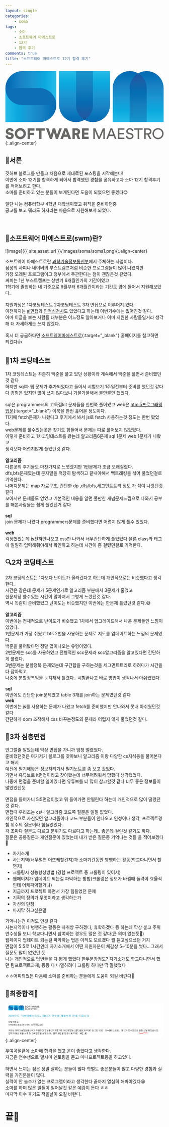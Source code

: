 ```yaml
---
layout: single
categories:
    - soma
tags:
    - 소마
    - 소프트웨어 마에스트로
    - 12기
    - 합격 후기
comments: true
title: "소프트웨어 마에스트로 12기 합격 후기"
---
```


![image](/assets/images/soma/somalogo2.png){:.align-center}

## 📖서론  
깃허브 블로그를 만들고 처음으로 제대로된 포스팅을 시작해본다!  
이번에 소마 12기를 합격하게 되어서 합격했던 경험을 공유하고자 소마 12기 합격후기를 적어보려고 한다.  
소마를 준비하고 있는 분들이 보게된다면 도움이 되었으면 좋겠다😊  
<br>
일단 나는 컴퓨터학부 4학년 재학생이였고 취직을 준비하던중  
공고를 보고 뭐라도 하자라는 마음으로 지원해보게 되었다.  
<br><br>

## 🍳소프트웨어 마에스트로(swm)란?  

![image]({{ site.asset_url }}/images/soma/soma1.png){:.align-center}  

소프트웨어 마에스트로란 <u>과학기술정보통신부</u>에서 주체하는 사업이다.  
삼성의 사피나 네이버의 부스트캠프처럼 비슷한 프로그램들이 많이 나왔지만  
가장 오래된 프로그램이고 정부에서 주관한다는 점이 괜찮은것 같았다.   
싸피는 1년 부스트캠프는 상반기 6개월인가의 기간이였고  
1학기에 졸업하는 내 기준으로 6월부터 6개월간이라는 기간도 맘에 들어서 지원해보았다.  
<br>
지원과정은 1차코딩테스트 2차코딩테스트 3차 면접으로 이루어져 있다.  
이전까지는 <u>ai면접</u>과 <u>인적성검사</u>도 있었다고 하는데 이번기수에는 없어진것 같다.  
아마 이글을 보는 사람들 대부분은 어느정도 알아보거나 이미 지원한 사람들일거라 생각해 더 자세하게는 쓰지 않겠다.  
<br>
혹시 더 궁굼하다면 [소프트웨어마에스트로](https://www.swmaestro.org/sw/main/main.do){:target="_blank"} 홈페이지를 참고하면 되겠다👍  


## 📝1차 코딩테스트

1차 코딩테스트는 꾸준히 백준을 풀고 있던 상황이라 계속해서 백준을 풀면서 준비했던것 같다  
하지만 sql과 웹 문제가 추가되었다고 들어서 시험보기 1주일전부터 준비를 했던것 같다  
다 경험은 있지만 많이 쓰지 않다보니 가물가물해서 불안불안 했었다.  
<br>
sql은 programmers의 고득점kit 문제들을 한번쭉 풀어봤고 web은 [html5프로그래밍입문](https://rintiantta.github.io/academy-html/guide/chapter1.html){:target="_blank"} 이북을 한번 훑어본 정도이다.  
11기때 fetch문제가 나왔다고 후기에서 봐서 js로 fetch 사용하는것 정도는 한번 봤었다.  
web문제를 풀수있는곳은 찾기도 힘들어서 문제는 따로 풀어보지 않았었다.  
이렇게 준비하고 1차코딩테스트를 봤는데 알고리즘6문제 sql 1문제 web 1문제가 나왔고  
생각보다 어렵지않게 풀었던것 같다.  
<br>
**알고리즘**  
다른곳의 후기들도 마찬가지로 느꼇겠지만 1번문제가 조금 오래걸렸다.  
dfs,bfs문제였는데 문자열을 적당히 탐색하고 끝내야해서 백트래킹을 섞어 풀었던걸로 기억한다.  
나머지문제는 map 자료구조, 간단한 dp ,dfs/bfs,세그먼트트리 정도 가 섞여 나왓던것 같다  
꼬아서낸 문제들도 없었고 기본적인 내용을 알면 풀만한 개념문제느낌으로 나와서 공부를 해본사람들은 쉽게 풀었던거 같다  
<br>
**sql**  
join 문제가 나왔다 programmers문제를 준비했다면 어렵지 않게 풀수 있었다.  
<br>
**web**  
걱정했었는데 js전혀안나오고 css만 나와서 너무간단하게 풀었었다 물론 class와 태그에 일일히 입력해줘야해서 확인하고 하는데 시간이 좀 걸렸던걸로 기억한다.  

## 🔍2차 코딩테스트  

2차 코딩테스트는 1차보다 난이도가 올라갔다고 하는데 개인적으로는 비슷했다고 생각한다.  
시간은 같은데 문제가 5문제인가로 알고리즘 부분에서 3문제가 줄었고  
한문제당 쓸수있는 시간이 많아져서 그렇게 느꼈던것 같다.   
역시 똑같이 준비했었고 난이도는 비슷했지만 이번에는 한문제 틀렸던것 같다.😅  
<br>
**알고리즘**  
이번에는 전체적으로 난이도가 비슷했고 1차에서 업그레이드해서 나온 문제들인 느낌이 있었다.  
1번문제가 가장 쉬웠고 bfs 2번을 사용하는 문제로 지도를 업데이트하는 느낌의 문제였다.  
백준을 풀어봤다면 정말 많이나오는 유형이였다.  
2번문제는 scc를 사용하였고 전형적인 scc문제라 scc알고리즘을 알고있다면 간단하게 풀렸다.  
3번문제는 분할정복 문제였는데 구간합을 구하는것을 세그먼트트리로 하려다가 시간을 다 잡아먹고  
나중에 분할정복임을 눈치채서 틀렸다.. 시험끝나고 바로 방법이 생각나서 아쉬웠었다.  
<br>
**sql**  
이번에도 간단한 join문제였고 table 3개를 join하는 문제였던것 같다
<br>
**web**  
이번에는 js를 사용하는 문제가 나왔고 fetch를 준비했지만 안나와서 못내 아쉬웠던것 같다  
간단하게 dom 조작해서 css 바꾸는정도의 문제라 어렵지 않게 풀었던것 같다.  

## 🎈3차 심층면접  

안그럴줄 알았는데 막상 면접을 가니까 엄청 떨렸었다.  
준비했던것은 여기저기 블로그를 찾아보니 알고리즘 이랑 다양한 cs지식등을 물어본다고 해서  
예전에 필기해놓은 정보처리기사 필기노트를 좀 보고 갔었다.  
가면서 유튜브로 it면접이라고 찾아봤는데 너무어려워서 망했다 생각했었다.  
나중에 면접을 준비할 일이있다면 유튜브를 더 많이 참고할것 같다 너무 좋은 정보들이 많았었던듯  
<br>
면접을 들어가니 5:5면접이었고 뭐 들어가면 안떨린다 하는데 개인적으로 많이 떨렸던것 같다.  
면접때 우리조는 cs나 알고리즘 코드쪽 질문은 일절 없었다.  
개인적으로 자신있던 알고리즘이나 코드 부분들이 안나오고 인성이나 생각, 프로젝트경험 위주의 질문이라 힘들었었다.  
각 조마다 질문도 다르고 분위기도 다르다고 하는데.. 좋은데 걸린것 같기도 하다.  
질문은 공통질문과 개인질문이 있었는데 내가 받은 질문중 기억나는 것들 을 적어보겠다🤔<br>

- 자기소개 
- 사는지역(너무멀면 어뜨케할건지)과 소마기간동안 병행하는 활동(학교다니면서 할껀지)
- 크롤링시 성능향상방법 (경험 프로젝트 중 크롤링이 있어서)
- 웹페이지가 업데이트 되는걸 파악하는 방법(크롤링은 정보가 바뀔때 돌려야 효율적인데 어케파악할거냐)
- 지금까지 프로젝트 하면서 가장 힘들었던 문제
- 기획의 정의가 무엇이라고 생각하는가
- 자신의 단점
- 마지막 하고싶은말

기억나는건 이정도 인것 같다<br>
사는지역이나 병행하는 활동은 자취방 구하겠다, 휴학하겠다 등 하는데 막상 붙고 주위 연수생들 보니 학교다니면서 참여하는 경우도 많은 것 같다(큰 의미 없는듯🙌)<br>
웹페이지 업데이트 되는걸 파악하는 법은 아직도 모르겠다 뭘 듣고싶으셨던 거지 <br>
면접이 5:5로 1시간인데 자기소개에서 어떤 지원자분이 체감상 5~10분을 썻다.. 그래서 질문도 많이 없었던 듯<br>
나는 개인적으로 답변들을 다 짧게 했었다 한두문장정도? 자기소개도 학교다니면서 했던 팀프로젝트과제, 등등 다 나열하려다 크롤링 하나만 딱 말했었다<br>

ㅎㅎ어찌되었든 다음에 소마를 준비하는 분들에게 도움이 되길 바란다👊<br>




## 🎇최종합격🎇  

![image](/assets/images/soma/soma_complete.PNG){:.align-center}  

우여곡절끝에 소마에 합격을 했고 운이 좋았다고 생각한다.  
지금은 연수생으로 열시미 멘토링을 듣고 미니프로젝트등을 하고있다.  
<br>
하면서 느끼는 점은 정말 잘하는 분들이 많다 학벌도 좋은분들이 많고 다양한 경험과 실력을 가진분들이 많다.  
실력이 안 늘수가 없는 프로그램이라고 생각한다 끝까지 열심히 해봐야겠다😀  
소마를 하며 많은 일들이 일어날것 같은 예감이 든다 ㅎㅎ  
마지막 이수 후기도 적을날이 오길 바란다.
<br>

# 끝👋
